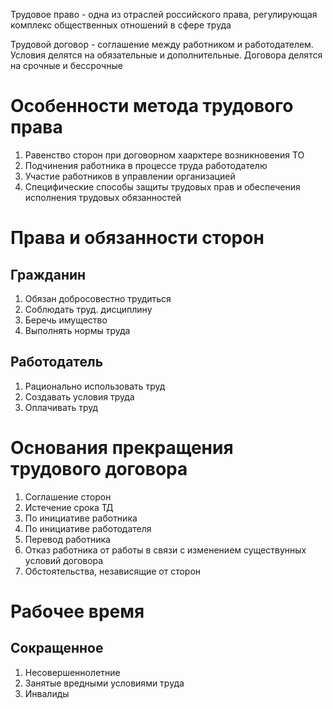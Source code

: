 Трудовое право - одна из отраслей российского права, регулирующая комплекс общественных отношений в сфере труда

Трудовой договор - соглашение между работником и работодателем. Условия делятся на обязательные и дополнительные. Договора делятся на срочные и бессрочные
# Особенности метода трудового права
1. Равенство сторон при договорном хаарктере возникновения ТО
2. Подчинения работника в процессе труда работодателю
3. Участие работников в управлении организацией
4. Специфические способы защиты трудовых прав и обеспечения исполнения трудовых обязанностей
# Права и обязанности сторон
## Гражданин
1. Обязан добросовестно трудиться
2. Соблюдать труд. дисциплину
3. Беречь имущество
4. Выполнять нормы труда
## Работодатель
1. Рационально использовать труд
2. Создавать условия труда
3. Оплачивать труд
# Основания прекращения трудового договора
1. Соглашение сторон
2. Истечение срока ТД
3. По инициативе работника
4. По инициативе работодателя
5. Перевод работника
6. Отказ работника от работы в связи с изменением существунных условий договора
7. Обстоятельства, независящие от сторон
# Рабочее время
## Сокращенное
1. Несовершеннолетние 
2. Занятые вредными условиями труда
3. Инвалиды